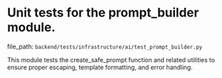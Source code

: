 # Unit tests for the prompt_builder module.

  file_path: `backend/tests/infrastructure/ai/test_prompt_builder.py`

This module tests the create_safe_prompt function and related utilities
to ensure proper escaping, template formatting, and error handling.

